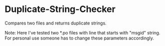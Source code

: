 # Duplicate-String-Checker
Compares two files and returns duplicate strings.

Note: Here I've tested two *.po files with line that starts with "msgid" string.
For personal use someone has to change these parameters accordingly.
